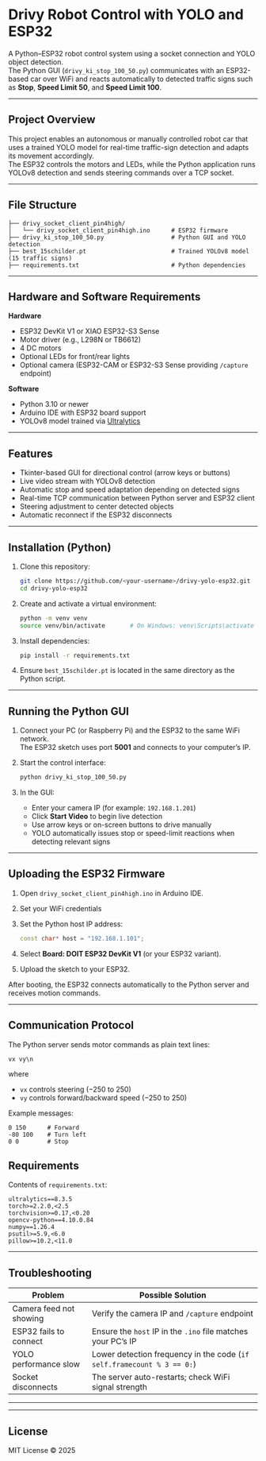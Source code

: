 # Drivy Robot Control with YOLO and ESP32

A Python–ESP32 robot control system using a socket connection and YOLO object detection.  
The Python GUI (`drivy_ki_stop_100_50.py`) communicates with an ESP32-based car over WiFi and reacts automatically to detected traffic signs such as **Stop**, **Speed Limit 50**, and **Speed Limit 100**.

---

## Project Overview

This project enables an autonomous or manually controlled robot car that uses a trained YOLO model for real-time traffic-sign detection and adapts its movement accordingly.  
The ESP32 controls the motors and LEDs, while the Python application runs YOLOv8 detection and sends steering commands over a TCP socket.

---

## File Structure

```
├── drivy_socket_client_pin4high/
│   └── drivy_socket_client_pin4high.ino      # ESP32 firmware
├── drivy_ki_stop_100_50.py                   # Python GUI and YOLO detection
├── best_15schilder.pt                        # Trained YOLOv8 model (15 traffic signs)
├── requirements.txt                          # Python dependencies
```

---

## Hardware and Software Requirements

**Hardware**
- ESP32 DevKit V1 or XIAO ESP32-S3 Sense
- Motor driver (e.g., L298N or TB6612)
- 4 DC motors
- Optional LEDs for front/rear lights
- Optional camera (ESP32-CAM or ESP32-S3 Sense providing `/capture` endpoint)

**Software**
- Python 3.10 or newer
- Arduino IDE with ESP32 board support
- YOLOv8 model trained via [Ultralytics](https://github.com/ultralytics/ultralytics)

---

## Features

- Tkinter-based GUI for directional control (arrow keys or buttons)
- Live video stream with YOLOv8 detection
- Automatic stop and speed adaptation depending on detected signs
- Real-time TCP communication between Python server and ESP32 client
- Steering adjustment to center detected objects
- Automatic reconnect if the ESP32 disconnects

---

## Installation (Python)

1. Clone this repository:

   ```bash
   git clone https://github.com/<your-username>/drivy-yolo-esp32.git
   cd drivy-yolo-esp32
   ```

2. Create and activate a virtual environment:

   ```bash
   python -m venv venv
   source venv/bin/activate       # On Windows: venv\Scripts\activate
   ```

3. Install dependencies:

   ```bash
   pip install -r requirements.txt
   ```

4. Ensure `best_15schilder.pt` is located in the same directory as the Python script.

---

## Running the Python GUI

1. Connect your PC (or Raspberry Pi) and the ESP32 to the same WiFi network.  
   The ESP32 sketch uses port **5001** and connects to your computer’s IP.

2. Start the control interface:

   ```bash
   python drivy_ki_stop_100_50.py
   ```

3. In the GUI:
   - Enter your camera IP (for example: `192.168.1.201`)
   - Click **Start Video** to begin live detection
   - Use arrow keys or on-screen buttons to drive manually
   - YOLO automatically issues stop or speed-limit reactions when detecting relevant signs

---

## Uploading the ESP32 Firmware

1. Open `drivy_socket_client_pin4high.ino` in Arduino IDE.
2. Set your WiFi credentials

3. Set the Python host IP address:
   ```cpp
   const char* host = "192.168.1.101";
   ```
4. Select **Board: DOIT ESP32 DevKit V1** (or your ESP32 variant).
5. Upload the sketch to your ESP32.

After booting, the ESP32 connects automatically to the Python server and receives motion commands.

---

## Communication Protocol

The Python server sends motor commands as plain text lines:

```
vx vy\n
```

where

- `vx` controls steering (−250 to 250)
- `vy` controls forward/backward speed (−250 to 250)

Example messages:
```
0 150      # Forward
-80 100    # Turn left
0 0        # Stop
```

## Requirements

Contents of `requirements.txt`:

```
ultralytics==8.3.5
torch>=2.2.0,<2.5
torchvision>=0.17,<0.20
opencv-python==4.10.0.84
numpy==1.26.4
psutil>=5.9,<6.0
pillow>=10.2,<11.0
```

---

## Troubleshooting

| Problem | Possible Solution |
|----------|-------------------|
| Camera feed not showing | Verify the camera IP and `/capture` endpoint |
| ESP32 fails to connect | Ensure the `host` IP in the `.ino` file matches your PC’s IP |
| YOLO performance slow | Lower detection frequency in the code (`if self.framecount % 3 == 0:`) |
| Socket disconnects | The server auto-restarts; check WiFi signal strength |

---

---

## License

MIT License © 2025
